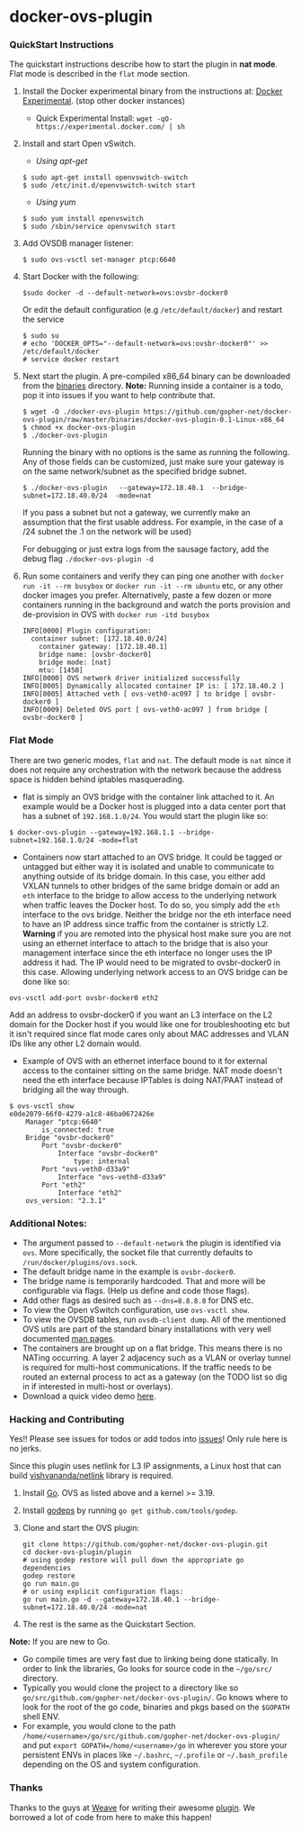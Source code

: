 docker-ovs-plugin
=================

### QuickStart Instructions

The quickstart instructions describe how to start the plugin in **nat mode**. Flat mode is described in the `flat` mode section.

1. Install the Docker experimental binary from the instructions at: [Docker Experimental](https://github.com/docker/docker/tree/master/experimental). (stop other docker instances)
	- Quick Experimental Install: `wget -qO- https://experimental.docker.com/ | sh`
1. Install and start Open vSwitch.

	- *Using apt-get*

	```
	$ sudo apt-get install openvswitch-switch 
	$ sudo /etc/init.d/openvswitch-switch start
	```

	- *Using yum*

	```
	$ sudo yum install openvswitch
	$ sudo /sbin/service openvswitch start
	```
2. Add OVSDB manager listener:

	```
	$ sudo ovs-vsctl set-manager ptcp:6640
	```

3. Start Docker with the following:
	
	```
	$sudo docker -d --default-network=ovs:ovsbr-docker0
	```
 
 	Or edit the default configuration (e.g `/etc/default/docker`) and restart the service
 	```
 	$ sudo su
 	# echo 'DOCKER_OPTS="--default-network=ovs:ovsbr-docker0"' >> /etc/default/docker
 	# service docker restart
 	```
	
4. Next start the plugin. A pre-compiled x86_64 binary can be downloaded from the [binaries](https://github.com/gopher-net/docker-ovs-plugin/tree/master/binaries) directory. **Note:** Running inside a container is a todo, pop it into issues if you want to help contribute that.

	```
	$ wget -O ./docker-ovs-plugin https://github.com/gopher-net/docker-ovs-plugin/raw/master/binaries/docker-ovs-plugin-0.1-Linux-x86_64
	$ chmod +x docker-ovs-plugin
	$ ./docker-ovs-plugin
	```

	Running the binary with no options is the same as running the following. Any of those fields can be customized, just make sure your gateway is on the same network/subnet as the specified bridge subnet.

	```
	$ ./docker-ovs-plugin   --gateway=172.18.40.1  --bridge-subnet=172.18.40.0/24  -mode=nat
	```

	If you pass a subnet but not a gateway, we currently make an assumption that the first usable address. For example, in the case of a /24 subnet the .1 on the network will be used)

	For debugging or just extra logs from the sausage factory, add the debug flag `./docker-ovs-plugin -d`

5. Run some containers and verify they can ping one another with `docker run -it --rm busybox` or `docker run -it --rm ubuntu` etc, or any other docker images you prefer. Alternatively, paste a few dozen or more containers running in the background and watch the ports provision and de-provision in OVS with `docker run -itd busybox`

	```
	INFO[0000] Plugin configuration:
      container subnet: [172.18.40.0/24]
        container gateway: [172.18.40.1]
        bridge name: [ovsbr-docker0]
        bridge mode: [nat]
        mtu: [1450]
	INFO[0000] OVS network driver initialized successfully
	INFO[0005] Dynamically allocated container IP is: [ 172.18.40.2 ]
	INFO[0005] Attached veth [ ovs-veth0-ac097 ] to bridge [ ovsbr-docker0 ]
	INFO[0009] Deleted OVS port [ ovs-veth0-ac097 ] from bridge [ ovsbr-docker0 ]
	```

### Flat Mode

There are two generic modes, `flat` and `nat`. The default mode is `nat` since it does not require any orchestration with the network because the address space is hidden behind iptables masquerading.


- flat is simply an OVS bridge with the container link attached to it. An example would be a Docker host is plugged into a data center port that has a subnet of `192.168.1.0/24`. You would start the plugin like so:

```
$ docker-ovs-plugin --gateway=192.168.1.1 --bridge-subnet=192.168.1.0/24 -mode=flat
```

- Containers now start attached to an OVS bridge. It could be tagged or untagged but either way it is isolated and unable to communicate to anything outside of its bridge domain. In this case, you either add VXLAN tunnels to other bridges of the same bridge domain or add an `eth` interface to the bridge to allow access to the underlying network when traffic leaves the Docker host. To do so, you simply add the `eth` interface to the ovs bridge. Neither the bridge nor the eth interface need to have an IP address since traffic from the container is strictly L2. **Warning** if you are remoted into the physical host make sure you are not using an ethernet interface to attach to the bridge that is also your management interface since the eth interface no longer uses the IP address it had. The IP would need to be migrated to ovsbr-docker0 in this case. Allowing underlying network access to an OVS bridge can be done like so:

```
ovs-vsctl add-port ovsbr-docker0 eth2

```

Add an address to ovsbr-docker0 if you want an L3 interface on the L2 domain for the Docker host if you would like one for troubleshooting etc but it isn't required since flat mode cares only about MAC addresses and VLAN IDs like any other L2 domain would.

- Example of OVS with an ethernet interface bound to it for external access to the container sitting on the same bridge. NAT mode doesn't need the eth interface because IPTables is doing NAT/PAAT instead of bridging all the way through.


```
$ ovs-vsctl show
e0de2079-66f0-4279-a1c8-46ba0672426e
    Manager "ptcp:6640"
        is_connected: true
    Bridge "ovsbr-docker0"
        Port "ovsbr-docker0"
            Interface "ovsbr-docker0"
                type: internal
        Port "ovs-veth0-d33a9"
            Interface "ovs-veth0-d33a9"
        Port "eth2"
            Interface "eth2"
    ovs_version: "2.3.1"
```


### Additional Notes:

 - The argument passed to `--default-network` the plugin is identified via `ovs`. More specifically, the socket file that currently defaults to `/run/docker/plugins/ovs.sock`.
 - The default bridge name in the example is `ovsbr-docker0`.
 - The bridge name is temporarily hardcoded. That and more will be configurable via flags. (Help us define and code those flags).
 - Add other flags as desired such as `--dns=8.8.8.8` for DNS etc.
 - To view the Open vSwitch configuration, use `ovs-vsctl show`.
 - To view the OVSDB tables, run `ovsdb-client dump`. All of the mentioned OVS utils are part of the standard binary installations with very well documented [man pages](http://openvswitch.org/support/dist-docs/).
 - The containers are brought up on a flat bridge. This means there is no NATing occurring. A layer 2 adjacency such as a VLAN or overlay tunnel is required for multi-host communications. If the traffic needs to be routed an external process to act as a gateway (on the TODO list so dig in if interested in multi-host or overlays).
 - Download a quick video demo [here](https://dl.dropboxusercontent.com/u/51927367/Docker-OVS-Plugin.mp4).

### Hacking and Contributing

Yes!! Please see issues for todos or add todos into [issues](https://github.com/gopher-net/docker-ovs-plugin/issues)! Only rule here is no jerks.

Since this plugin uses netlink for L3 IP assignments, a Linux host that can build [vishvananda/netlink](https://github.com/vishvananda/netlink) library is required.

1. Install [Go](https://golang.org/doc/install). OVS as listed above and a kernel >= 3.19.

2. Install [godeps](https://github.com/tools/godep) by running `go get github.com/tools/godep`.

3. Clone and start the OVS plugin:

    ```
    git clone https://github.com/gopher-net/docker-ovs-plugin.git
    cd docker-ovs-plugin/plugin
    # using godep restore will pull down the appropriate go dependencies
    godep restore
    go run main.go
    # or using explicit configuration flags:
    go run main.go -d --gateway=172.18.40.1 --bridge-subnet=172.18.40.0/24 -mode=nat
    ```

3. The rest is the same as the Quickstart Section.

 **Note:** If you are new to Go.

 - Go compile times are very fast due to linking being done statically. In order to link the libraries, Go looks for source code in the `~/go/src/` directory.
 - Typically you would clone the project to a directory like so `go/src/github.com/gopher-net/docker-ovs-plugin/`. Go knows where to look for the root of the go code, binaries and pkgs based on the `$GOPATH` shell ENV.
 - For example, you would clone to the path `/home/<username>/go/src/github.com/gopher-net/docker-ovs-plugin/` and put `export GOPATH=/home/<username>/go` in wherever you store your persistent ENVs in places like `~/.bashrc`, `~/.profile` or `~/.bash_profile` depending on the OS and system configuration.

### Thanks

Thanks to the guys at [Weave](http://weave.works) for writing their awesome [plugin](https://github.com/weaveworks/docker-plugin). We borrowed a lot of code from here to make this happen!
